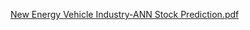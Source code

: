 
[New Energy Vehicle Industry-ANN Stock Prediction.pdf](https://github.com/JeniferZhao/Stock_Price_ANN_New_Energy_Vehicle/files/10203154/New.Energy.Vehicle.Industry-ANN.Stock.Prediction.pdf)
